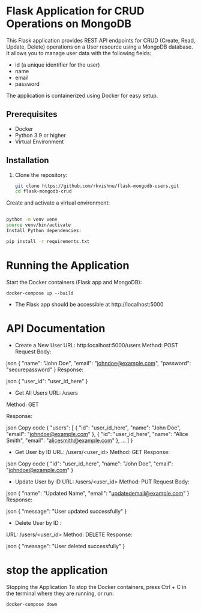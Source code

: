 # Flask Application for CRUD Operations on MongoDB

This Flask application provides REST API endpoints for CRUD (Create, Read, Update, Delete) operations on a User resource using a MongoDB database. It allows you to manage user data with the following fields:

- id (a unique identifier for the user)
- name
- email
- password

The application is containerized using Docker for easy setup.

## Prerequisites

- Docker
- Python 3.9 or higher
- Virtual Environment

## Installation

1. Clone the repository:

   ```bash
   git clone https://github.com/rkvishnu/flask-mongodb-users.git
   cd flask-mongodb-crud
   ```

Create and activate a virtual environment:

```bash
 
python -m venv venv
source venv/bin/activate
Install Python dependencies:
```

```bash
pip install -r requirements.txt
```

# Running the Application

Start the Docker containers (Flask app and MongoDB):

```
docker-compose up --build
```

- The Flask app should be accessible at http://localhost:5000

# API Documentation
- Create a New User
URL: http:localhost:5000/users
Method: POST
Request Body:

json
{
"name": "John Doe",
"email": "johndoe@example.com",
"password": "securepassword"
}
Response:

json
{
"user_id": "user_id_here"
}

- Get All Users
URL: /users

Method: GET

Response:

json
Copy code
{
"users": [
{
"id": "user_id_here",
"name": "John Doe",
"email": "johndoe@example.com"
},
{
"id": "user_id_here",
"name": "Alice Smith",
"email": "alicesmith@example.com"
},
...
]
}

- Get User by ID
URL: /users/<user_id>
Method: GET
Response:

json
Copy code
{
"id": "user_id_here",
"name": "John Doe",
"email": "johndoe@example.com"
}


- Update User by ID
URL: /users/<user_id>
Method: PUT
Request Body:

json
{
"name": "Updated Name",
"email": "updatedemail@example.com"
}
Response:

json
{
"message": "User updated successfully"
}


- Delete User by ID : 

URL: /users/<user_id>
Method: DELETE
Response:

json
{
"message": "User deleted successfully"
}


# stop the application
Stopping the Application
To stop the Docker containers, press Ctrl + C in the terminal where they are running, or run:

``` docker-compose down ```

 
